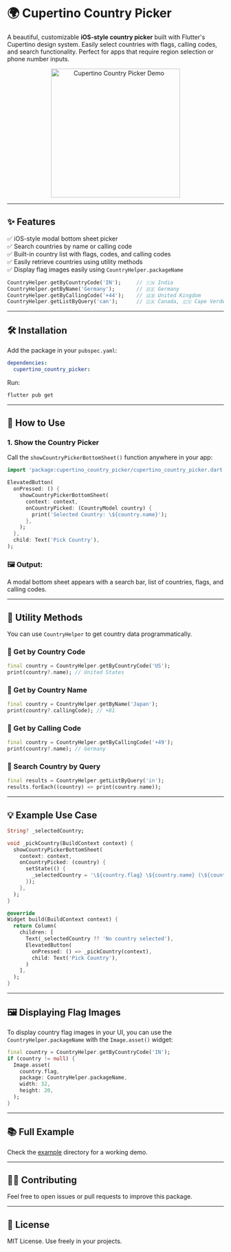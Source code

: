 # 🌍 Cupertino Country Picker

A beautiful, customizable **iOS-style country picker** built with Flutter's Cupertino design system. Easily select countries with flags, calling codes, and search functionality. Perfect for apps that require region selection or phone number inputs.

<p align="center">
  <img src="https://github.com/UmangPandav/cupertino_country_picker/blob/master/demo.gif" alt="Cupertino Country Picker Demo" width="300" />
</p>

---

## ✨ Features

✅ iOS-style modal bottom sheet picker  
✅ Search countries by name or calling code  
✅ Built-in country list with flags, codes, and calling codes  
✅ Easily retrieve countries using utility methods  
✅ Display flag images easily using `CountryHelper.packageName`

```dart
CountryHelper.getByCountryCode('IN');     // 🇮🇳 India
CountryHelper.getByName('Germany');       // 🇩🇪 Germany
CountryHelper.getByCallingCode('+44');    // 🇬🇧 United Kingdom
CountryHelper.getListByQuery('can');      // 🇨🇦 Canada, 🇨🇻 Cape Verde, etc.
```

---

## 🛠 Installation

Add the package in your `pubspec.yaml`:

```yaml
dependencies:
  cupertino_country_picker:
```

Run:

```bash
flutter pub get
```

---

## 🚀 How to Use

### 1. Show the Country Picker

Call the `showCountryPickerBottomSheet()` function anywhere in your app:

```dart
import 'package:cupertino_country_picker/cupertino_country_picker.dart';

ElevatedButton(
  onPressed: () {
    showCountryPickerBottomSheet(
      context: context,
      onCountryPicked: (CountryModel country) {
        print('Selected Country: \${country.name}');
      },
    );
  },
  child: Text('Pick Country'),
);
```

### 🖼 Output:

A modal bottom sheet appears with a search bar, list of countries, flags, and calling codes.

---

## 🧠 Utility Methods

You can use `CountryHelper` to get country data programmatically.

### 🔹 Get by Country Code

```dart
final country = CountryHelper.getByCountryCode('US');
print(country?.name); // United States
```

### 🔹 Get by Country Name

```dart
final country = CountryHelper.getByName('Japan');
print(country?.callingCode); // +81
```

### 🔹 Get by Calling Code

```dart
final country = CountryHelper.getByCallingCode('+49');
print(country?.name); // Germany
```

### 🔹 Search Country by Query

```dart
final results = CountryHelper.getListByQuery('in');
results.forEach((country) => print(country.name));
```

---

## 💡 Example Use Case

```dart
String? _selectedCountry;

void _pickCountry(BuildContext context) {
  showCountryPickerBottomSheet(
    context: context,
    onCountryPicked: (country) {
      setState(() {
        _selectedCountry = '\${country.flag} \${country.name} (\${country.callingCode})';
      });
    },
  );
}

@override
Widget build(BuildContext context) {
  return Column(
    children: [
      Text(_selectedCountry ?? 'No country selected'),
      ElevatedButton(
        onPressed: () => _pickCountry(context),
        child: Text('Pick Country'),
      )
    ],
  );
}
```

---

## 🖼 Displaying Flag Images

To display country flag images in your UI, you can use the `CountryHelper.packageName` with the `Image.asset()` widget:

```dart
final country = CountryHelper.getByCountryCode('IN');
if (country != null) {
  Image.asset(
    country.flag,
    package: CountryHelper.packageName,
    width: 32,
    height: 20,
  );
}
```

---

## 📚 Full Example

Check the [example](demo.mp4/) directory for a working demo.

---

## 🧑‍💻 Contributing

Feel free to open issues or pull requests to improve this package.

---

## 📝 License

MIT License. Use freely in your projects.

